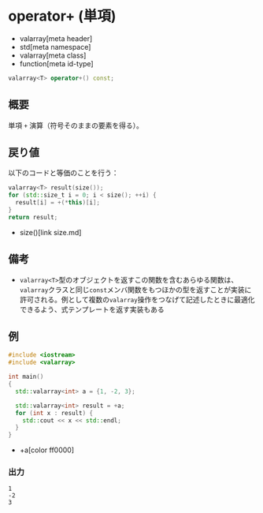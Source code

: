 # operator+ (単項)
* valarray[meta header]
* std[meta namespace]
* valarray[meta class]
* function[meta id-type]

```cpp
valarray<T> operator+() const;
```

## 概要
単項 `+` 演算（符号そのままの要素を得る）。


## 戻り値
以下のコードと等価のことを行う：

```cpp
valarray<T> result(size());
for (std::size_t i = 0; i < size(); ++i) {
  result[i] = +(*this)[i];
}
return result;
```
* size()[link size.md]


## 備考
- `valarray<T>`型のオブジェクトを返すこの関数を含むあらゆる関数は、`valarray`クラスと同じ`const`メンバ関数をもつほかの型を返すことが実装に許可される。例として複数の`valarray`操作をつなげて記述したときに最適化できるよう、式テンプレートを返す実装もある


## 例
```cpp example
#include <iostream>
#include <valarray>

int main()
{
  std::valarray<int> a = {1, -2, 3};

  std::valarray<int> result = +a;
  for (int x : result) {
    std::cout << x << std::endl;
  }
}
```
* +a[color ff0000]

### 出力
```
1
-2
3
```


